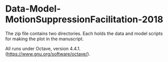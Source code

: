 # Data-Model-MotionSuppressionFacilitation-2018

The zip file contains two directories. Each holds the data and model scripts for making the plot in the manuscript.

All runs under Octave, version 4.4.1. (https://www.gnu.org/software/octave/).

